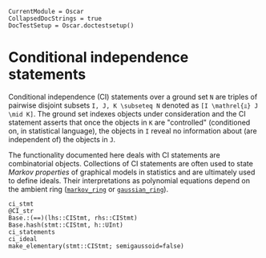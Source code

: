 ```@meta
CurrentModule = Oscar
CollapsedDocStrings = true
DocTestSetup = Oscar.doctestsetup()
```

# Conditional independence statements

Conditional independence (CI) statements over a ground set ``N`` are
triples of pairwise disjoint subsets ``I, J, K \subseteq N`` denoted
as ``[I \mathrel{⫫} J \mid K]``. The ground set indexes objects under
consideration and the CI statement asserts that once the objects in
``K`` are "controlled" (conditioned on, in statistical language), the
objects in ``I`` reveal no information about (are independent of) the
objects in ``J``.

The functionality documented here deals with CI statements are combinatorial
objects. Collections of CI statements are often used to state *Markov
properties* of graphical models in statistics and are ultimately used
to define ideals. Their interpretations as polynomial equations depend
on the ambient ring ([`markov_ring`](@ref) or [`gaussian_ring`](@ref)).

```@docs
ci_stmt
@CI_str
Base.:(==)(lhs::CIStmt, rhs::CIStmt)
Base.hash(stmt::CIStmt, h::UInt)
ci_statements
ci_ideal
make_elementary(stmt::CIStmt; semigaussoid=false)
```
